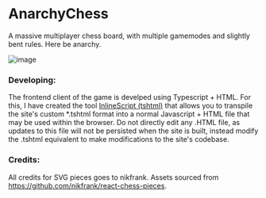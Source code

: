 # AnarchyChess
A massive multiplayer chess board, with multiple gamemodes and slightly bent rules. Here be anarchy.

![image](https://user-images.githubusercontent.com/73035340/208559754-7d6b4d88-53ae-418a-ab85-bf68489546b0.png)

### Developing:
The frontend client of the game is develped using Typescript + HTML. For this, I have created the tool [InlineScript (tshtml)](https://github.com/Zekiah-A/InlineScript) that allows you to transpile the site's custom *.tshtml format into a normal Javascript + HTML file that may be used within the browser. Do not directly edit any .HTML file, as updates to this file will not be persisted when the site is built, instead modify the .tshtml equivalent to make modifications to the site's codebase.  

### Credits:
All credits for SVG pieces goes to nikfrank. Assets sourced from https://github.com/nikfrank/react-chess-pieces.
